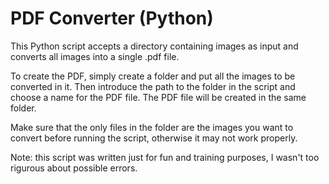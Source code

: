 # PDF Converter (Python)

This Python script accepts a directory containing images as input and converts all images into a single .pdf file.

To create the PDF, simply create a folder and put all the images to be converted in it. Then introduce the path to the folder in the script and choose a name for the PDF file. The PDF file will be created in the same folder.

Make sure that the only files in the folder are the images you want to convert before running the script, otherwise it may not work properly.


Note: this script was written just for fun and training purposes, I wasn't too rigurous about possible errors.
